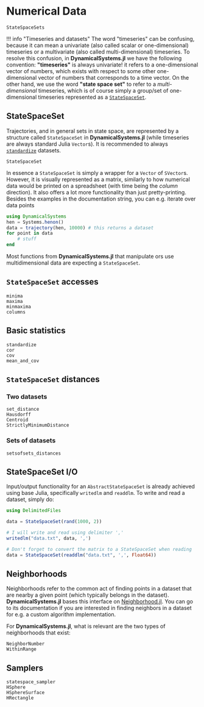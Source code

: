 # Numerical Data

```@docs
StateSpaceSets
```

!!! info "Timeseries and datasets"
    The word "timeseries" can be confusing, because it can mean a univariate (also called scalar or one-dimensional) timeseries or a multivariate (also called multi-dimensional) timeseries.
    To resolve this confusion, in **DynamicalSystems.jl** we have the following convention: **"timeseries"** is always univariate! it refers to a one-dimensional vector of numbers, which exists with respect to some other one-dimensional vector of numbers that corresponds to a time vector.
    On the other hand, we use the word **"state space set"** to refer to a *multi-dimensional* timeseries, which is of course simply a group/set of one-dimensional timeseries represented as a [`StateSpaceSet`](@ref).

## StateSpaceSet

Trajectories, and in general sets in state space, are represented by a structure called `StateSpaceSet` in **DynamicalSystems.jl**
(while timeseries are always standard Julia `Vector`s).
It is recommended to always [`standardize`](@ref) datasets.

```@docs
StateSpaceSet
```

In essence a `StateSpaceSet` is simply a wrapper for a `Vector` of `SVector`s.
However, it is visually represented as a matrix, similarly to how numerical data would be printed on a spreadsheet (with time being the *column* direction).
It also offers a lot more functionality than just pretty-printing.
Besides the examples in the documentation string, you can e.g. iterate over data points
```julia
using DynamicalSystems
hen = Systems.henon()
data = trajectory(hen, 10000) # this returns a dataset
for point in data
    # stuff
end
```

Most functions from **DynamicalSystems.jl** that manipulate ors use multidimensional data are expecting a `StateSpaceSet`.

## `StateSpaceSet` accesses
```@docs
minima
maxima
minmaxima
columns
```


## Basic statistics

```@docs
standardize
cor
cov
mean_and_cov
```

## `StateSpaceSet` distances
### Two datasets
```@docs
set_distance
Hausdorff
Centroid
StrictlyMinimumDistance
```
### Sets of datasets
```@docs
setsofsets_distances
```


## StateSpaceSet I/O
Input/output functionality for an `AbstractStateSpaceSet` is already achieved using base Julia, specifically `writedlm` and `readdlm`.
To write and read a dataset, simply do:

```julia
using DelimitedFiles

data = StateSpaceSet(rand(1000, 2))

# I will write and read using delimiter ','
writedlm("data.txt", data, ',')

# Don't forget to convert the matrix to a StateSpaceSet when reading
data = StateSpaceSet(readdlm("data.txt", ',', Float64))
```

## Neighborhoods
Neighborhoods refer to the common act of finding points in a dataset that are nearby a given point (which typically belongs in the dataset).
**DynamicalSystems.jl** bases this interface on [Neighborhood.jl](https://julianeighbors.github.io/Neighborhood.jl/dev/).
You can go to its documentation if you are interested in finding neighbors in a dataset for e.g. a custom algorithm implementation.

For **DynamicalSystems.jl**, what is relevant are the two types of neighborhoods that exist:
```@docs
NeighborNumber
WithinRange
```

## Samplers
```@docs
statespace_sampler
HSphere
HSphereSurface
HRectangle
```
